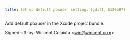 ```yaml
---
title: Set up default pbxuser settings (gdiff, 6120b07)
---
```


Add default.pbxuser in the Xcode project bundle.

Signed-off-by: Wincent Colaiuta &lt;win@wincent.com&gt;
